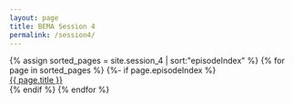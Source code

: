 ```yaml
---
layout: page
title: BEMA Session 4
permalink: /session4/
---
```


{% assign sorted_pages = site.session_4 | sort:"episodeIndex" %}
{% for page in sorted_pages %}
{%- if page.episodeIndex %}  
<a href="{{ page.url }}">{{ page.title }}</a><br />
{% endif %}
{% endfor %}

